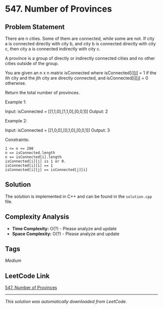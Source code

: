 # 547. Number of Provinces

## Problem Statement

There are n cities. Some of them are connected, while some are not. If city a is connected directly with city b, and city b is connected directly with city c, then city a is connected indirectly with city c.

A province is a group of directly or indirectly connected cities and no other cities outside of the group.

You are given an n x n matrix isConnected where isConnected[i][j] = 1 if the ith city and the jth city are directly connected, and isConnected[i][j] = 0 otherwise.

Return the total number of provinces.

Example 1:

Input: isConnected = [[1,1,0],[1,1,0],[0,0,1]]
Output: 2

Example 2:

Input: isConnected = [[1,0,0],[0,1,0],[0,0,1]]
Output: 3

Constraints:

	1 <= n <= 200
	n == isConnected.length
	n == isConnected[i].length
	isConnected[i][j] is 1 or 0.
	isConnected[i][i] == 1
	isConnected[i][j] == isConnected[j][i]

## Solution

The solution is implemented in C++ and can be found in the `solution.cpp` file.

## Complexity Analysis

- **Time Complexity:** O(?) - Please analyze and update
- **Space Complexity:** O(?) - Please analyze and update

## Tags

*Medium*

## LeetCode Link

[547. Number of Provinces](https://leetcode.com/problems/number-of-provinces/)

---

*This solution was automatically downloaded from LeetCode.*
